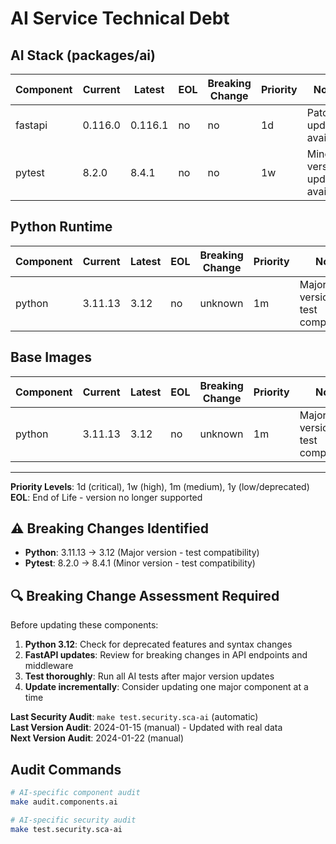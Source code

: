 # AI Service Technical Debt

## AI Stack (packages/ai)
| Component | Current | Latest | EOL | Breaking Change | Priority | Notes |
|-----------|---------|--------|-----|-----------------|----------|-------|
| fastapi | 0.116.0 | 0.116.1 | no | no | 1d | Patch update available |
| pytest | 8.2.0 | 8.4.1 | no | no | 1w | Minor version updates available |

## Python Runtime
| Component | Current | Latest | EOL | Breaking Change | Priority | Notes |
|-----------|---------|--------|-----|-----------------|----------|-------|
| python | 3.11.13 | 3.12 | no | unknown | 1m | Major version - test compatibility |

## Base Images
| Component | Current | Latest | EOL | Breaking Change | Priority | Notes |
|-----------|---------|--------|-----|-----------------|----------|-------|
| python | 3.11.13 | 3.12 | no | unknown | 1m | Major version - test compatibility |

---

**Priority Levels**: 1d (critical), 1w (high), 1m (medium), 1y (low/deprecated)  
**EOL**: End of Life - version no longer supported

## ⚠️ Breaking Changes Identified
- **Python**: 3.11.13 → 3.12 (Major version - test compatibility)
- **Pytest**: 8.2.0 → 8.4.1 (Minor version - test compatibility)

## 🔍 Breaking Change Assessment Required
Before updating these components:
1. **Python 3.12**: Check for deprecated features and syntax changes
2. **FastAPI updates**: Review for breaking changes in API endpoints and middleware
3. **Test thoroughly**: Run all AI tests after major version updates
4. **Update incrementally**: Consider updating one major component at a time

**Last Security Audit**: `make test.security.sca-ai` (automatic)  
**Last Version Audit**: 2024-01-15 (manual) - Updated with real data  
**Next Version Audit**: 2024-01-22 (manual)

## Audit Commands
```bash
# AI-specific component audit
make audit.components.ai

# AI-specific security audit
make test.security.sca-ai
```
